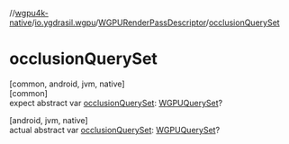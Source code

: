 //[wgpu4k-native](../../../index.md)/[io.ygdrasil.wgpu](../index.md)/[WGPURenderPassDescriptor](index.md)/[occlusionQuerySet](occlusion-query-set.md)

# occlusionQuerySet

[common, android, jvm, native]\
[common]\
expect abstract var [occlusionQuerySet](occlusion-query-set.md): [WGPUQuerySet](../-w-g-p-u-query-set/index.md)?

[android, jvm, native]\
actual abstract var [occlusionQuerySet](occlusion-query-set.md): [WGPUQuerySet](../-w-g-p-u-query-set/index.md)?